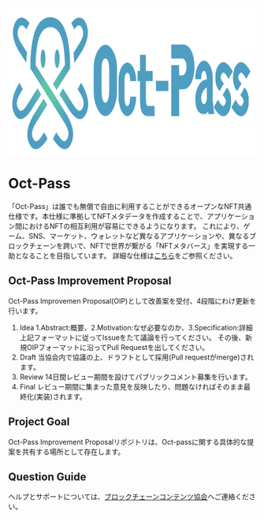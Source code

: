 <div align="center">
  <img height="300" src="assets/oct-pass.png">
</div>

# Oct-Pass
「Oct-Pass」は誰でも無償で自由に利用することができるオープンなNFT共通仕様です。本仕様に準拠してNFTメタデータを作成することで、アプリケーション間におけるNFTの相互利用が容易にできるようになります。 これにより、ゲーム、SNS、マーケット、ウォレットなど異なるアプリケーションや、異なるブロックチェーンを跨いで、NFTで世界が繋がる「NFTメタバース」を実現する一助となることを目指しています。
詳細な仕様は[こちら](https://github.com/oct-pass/octpass-improvement-proposals/blob/main/OIPS/oip-1.md)をご参照ください。

## Oct-Pass Improvement Proposal
Oct-Pass Improvemen Proposal(OIP)として改善案を受付、4段階にわけ更新を行います。
1. Idea
1.Abstract:概要、2.Motivation:なぜ必要なのか、3.Specification:詳細
上記フォーマットに従ってIssueをたて議論を行ってください。
その後、新規OIPフォーマットに沿ってPull Requestを出してください。
2. Draft
当協会内で協議の上、ドラフトとして採用(Pull requestがmerge)されます。
3. Review
14日間レビュー期間を設けてパブリックコメント募集を行います。
4. Final
レビュー期間に集まった意見を反映したり、問題なければそのまま最終化(実装)されます。

## Project Goal
Oct-Pass Improvement Proposalリポジトリは、Oct-passに関する具体的な提案を共有する場所として存在します。

## Question Guide
ヘルプとサポートについては、[ブロックチェーンコンテンツ協会](https://www.blockchaincontents.org/contact)へご連絡ください。
